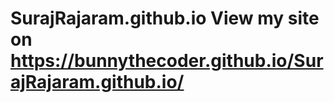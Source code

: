 # SurajRajaram.github.io                                                                                                                                                  **View my site on**                                                                                                                                                      https://bunnythecoder.github.io/SurajRajaram.github.io/

